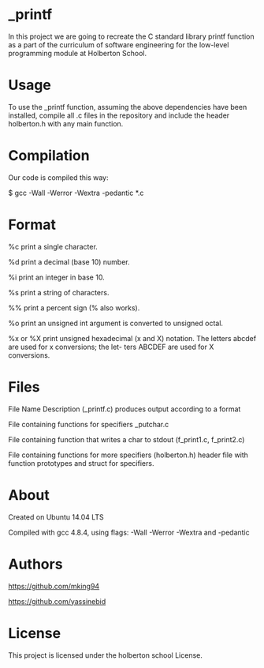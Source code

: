 # _printf
In this project we are going to recreate the C standard library printf function as a part of the curriculum of software engineering for the low-level programming module at Holberton School.

# Usage
To use the _printf function, assuming the above dependencies have been installed, compile all .c files in the repository and include the header holberton.h with any main function.

# Compilation
Our code is compiled this way:

$ gcc -Wall -Werror -Wextra -pedantic *.c

# Format
%c print a single character.

%d print a decimal (base 10) number.

%i print an integer in base 10.

%s print a string of characters.

%% print a percent sign (% also works).

%o print an unsigned int argument is converted to unsigned octal.

%x or %X print unsigned hexadecimal (x and X) notation. The letters abcdef are used for x conversions; the let- ters ABCDEF are used for X conversions.

# Files
File Name Description (_printf.c) produces output according to a format

File containing functions for specifiers _putchar.c

File containing function that writes a char to stdout (f_print1.c, f_print2.c)

File containing functions for more specifiers (holberton.h) header file with function prototypes and struct for specifiers.

# About
Created on Ubuntu 14.04 LTS

Compiled with gcc 4.8.4, using flags: -Wall -Werror -Wextra and -pedantic

# Authors
https://github.com/mking94

https://github.com/yassinebid

# License
This project is licensed under the holberton school License.